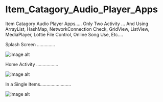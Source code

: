 # Item_Catagory_Audio_Player_Apps
Item Catagory Audio Player Apps..... Only Two Activity ... And Using ArrayList, HashMap, NetworkConnection Check, GridView, ListView, MediaPlayer, Lottie File Control, Online Song Use, Etc....

Splash Screen ..............



![image alt](https://github.com/Prothes-asp/Item_Catagory_Audio_Player_Apps/blob/ef235ca94d82ebb67d432bf030b38e63c2b7c97b/splash%20screen.png)

Home Activity .................


![image alt](https://github.com/Prothes-asp/Item_Catagory_Audio_Player_Apps/blob/1fd5b44de65085deb51e696a1d0eb756c0d3a33f/home.png)

In a Single Items........................

![image alt](https://github.com/Prothes-asp/Item_Catagory_Audio_Player_Apps/blob/ef235ca94d82ebb67d432bf030b38e63c2b7c97b/In%20a%20single%20items.png)

